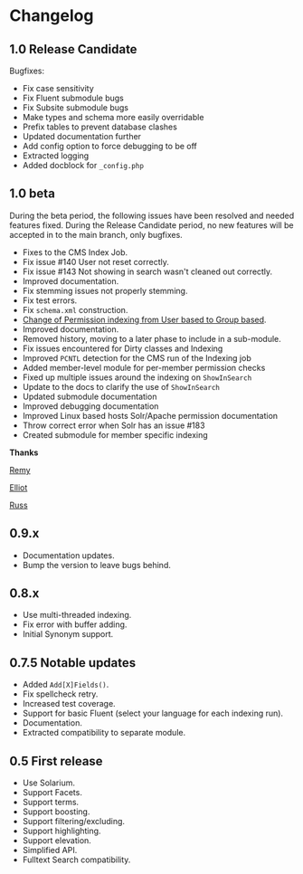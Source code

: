 # Changelog

## 1.0 Release Candidate

Bugfixes:
- Fix case sensitivity
- Fix Fluent submodule bugs
- Fix Subsite submodule bugs
- Make types and schema more easily overridable
- Prefix tables to prevent database clashes
- Updated documentation further
- Add config option to force debugging to be off
- Extracted logging
- Added docblock for `_config.php`

## 1.0 beta

During the beta period, the following issues have been resolved and needed features fixed. 
During the Release Candidate period, no new features will be accepted in to the main branch, only bugfixes.

- Fixes to the CMS Index Job.
- Fix issue #140 User not reset correctly.
- Fix issue #143 Not showing in search wasn't cleaned out correctly.
- Improved documentation.
- Fix stemming issues not properly stemming.
- Fix test errors.
- Fix `schema.xml` construction.
- [Change of Permission indexing from User based to Group based](docs/09-View-Permissions.md).
- Improved documentation.
- Removed history, moving to a later phase to include in a sub-module.
- Fix issues encountered for Dirty classes and Indexing
- Improved `PCNTL` detection for the CMS run of the Indexing job
- Added member-level module for per-member permission checks
- Fixed up multiple issues around the indexing on `ShowInSearch`
- Update to the docs to clarify the use of `ShowInSearch`
- Updated submodule documentation
- Improved debugging documentation
- Improved Linux based hosts Solr/Apache permission documentation
- Throw correct error when Solr has an issue #183 
- Created submodule for member specific indexing

**Thanks**

[Remy](https://github.com/rvxd)

[Elliot](https://github.com/elliot-sawyer)

[Russ](https://github.com/phptek)

## 0.9.x

- Documentation updates.
- Bump the version to leave bugs behind.

## 0.8.x

- Use multi-threaded indexing.
- Fix error with buffer adding.
- Initial Synonym support.

## 0.7.5 Notable updates

- Added `Add[X]Fields()`.
- Fix spellcheck retry.
- Increased test coverage.
- Support for basic Fluent (select your language for each indexing run).
- Documentation.
- Extracted compatibility to separate module.

## 0.5 First release

- Use Solarium.
- Support Facets.
- Support terms.
- Support boosting.
- Support filtering/excluding.
- Support highlighting.
- Support elevation.
- Simplified API.
- Fulltext Search compatibility.
